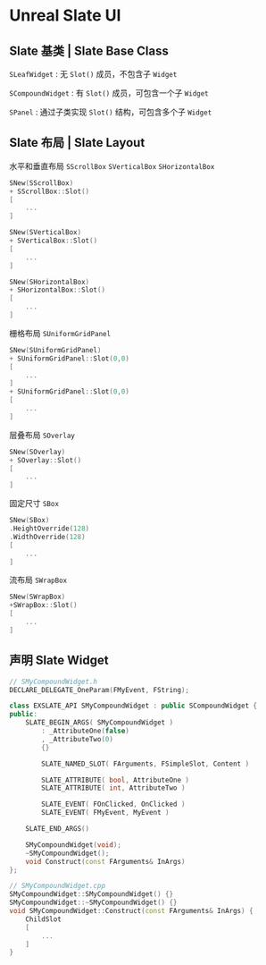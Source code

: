 # Unreal Slate UI

## Slate 基类 | Slate Base Class

`SLeafWidget` : 无 `Slot()` 成员，不包含子 `Widget`

`SCompoundWidget` : 有 `Slot()` 成员，可包含一个子 `Widget`

`SPanel` : 通过子类实现 `Slot()` 结构，可包含多个子 `Widget`

## Slate 布局 | Slate Layout

水平和垂直布局 `SScrollBox` `SVerticalBox` `SHorizontalBox`

```cpp
SNew(SScrollBox)
+ SScrollBox::Slot()
[
    ...
]

SNew(SVerticalBox)
+ SVerticalBox::Slot()
[
    ...
]

SNew(SHorizontalBox)
+ SHorizontalBox::Slot()
[
    ...
]
```

栅格布局 `SUniformGridPanel`

```cpp
SNew(SUniformGridPanel)
+ SUniformGridPanel::Slot(0,0)
[
    ...
]
+ SUniformGridPanel::Slot(0,0)
[
    ...
]
```

层叠布局 `SOverlay`

```cpp
SNew(SOverlay)
+ SOverlay::Slot()
[
    ...
]
```

固定尺寸 `SBox`

```cpp
SNew(SBox)
.HeightOverride(128)
.WidthOverride(128)
[
    ...
]
```

流布局 `SWrapBox`

```cpp
SNew(SWrapBox)
+SWrapBox::Slot()
[
    ...
]
```

## 声明 Slate Widget

```cpp
// SMyCompoundWidget.h
DECLARE_DELEGATE_OneParam(FMyEvent, FString);

class EXSLATE_API SMyCompoundWidget : public SCompoundWidget {
public:
    SLATE_BEGIN_ARGS( SMyCompoundWidget )
        : _AttributeOne(false)
        , _AttributeTwo(0)
        {}

        SLATE_NAMED_SLOT( FArguments, FSimpleSlot, Content )

        SLATE_ATTRIBUTE( bool, AttributeOne )
        SLATE_ATTRIBUTE( int, AttributeTwo )

        SLATE_EVENT( FOnClicked, OnClicked )
        SLATE_EVENT( FMyEvent, MyEvent )

    SLATE_END_ARGS()

	SMyCompoundWidget(void);
	~SMyCompoundWidget();
    void Construct(const FArguments& InArgs)
};
```

```cpp
// SMyCompoundWidget.cpp
SMyCompoundWidget::SMyCompoundWidget() {}
SMyCompoundWidget::~SMyCompoundWidget() {}
void SMyCompoundWidget::Construct(const FArguments& InArgs) {
    ChildSlot
    [
        ...
    ]
}
```
